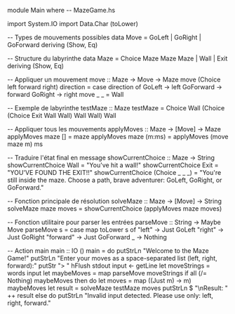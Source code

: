 module Main where
-- MazeGame.hs

import System.IO
import Data.Char (toLower)

-- Types de mouvements possibles
data Move = GoLeft | GoRight | GoForward deriving (Show, Eq)

-- Structure du labyrinthe
data Maze = Choice Maze Maze Maze | Wall | Exit deriving (Show, Eq)

-- Appliquer un mouvement
move :: Maze -> Move -> Maze
move (Choice left forward right) direction =
  case direction of
    GoLeft    -> left
    GoForward -> forward
    GoRight   -> right
move _ _ = Wall

-- Exemple de labyrinthe
testMaze :: Maze
testMaze =
  Choice
    Wall
    (Choice
      (Choice Exit Wall Wall)
      Wall
      Wall)
    Wall

-- Appliquer tous les mouvements
applyMoves :: Maze -> [Move] -> Maze
applyMoves maze [] = maze
applyMoves maze (m:ms) = applyMoves (move maze m) ms

-- Traduire l'état final en message
showCurrentChoice :: Maze -> String
showCurrentChoice Wall = "You've hit a wall!"
showCurrentChoice Exit = "YOU'VE FOUND THE EXIT!!"
showCurrentChoice (Choice _ _ _) =
  "You're still inside the maze. Choose a path, brave adventurer: GoLeft, GoRight, or GoForward."

-- Fonction principale de résolution
solveMaze :: Maze -> [Move] -> String
solveMaze maze moves = showCurrentChoice (applyMoves maze moves)

-- Fonction utilitaire pour parser les entrées
parseMove :: String -> Maybe Move
parseMove s =
  case map toLower s of
    "left"    -> Just GoLeft
    "right"   -> Just GoRight
    "forward" -> Just GoForward
    _         -> Nothing

-- Action main
main :: IO ()
main = do
  putStrLn "Welcome to the Maze Game!"
  putStrLn "Enter your moves as a space-separated list (left, right, forward):"
  putStr "> "
  hFlush stdout
  input <- getLine
  let moveStrings = words input
  let maybeMoves = map parseMove moveStrings
  if all (/= Nothing) maybeMoves
    then do
      let moves = map (\(Just m) -> m) maybeMoves
      let result = solveMaze testMaze moves
      putStrLn $ "\nResult: " ++ result
    else do
      putStrLn "Invalid input detected. Please use only: left, right, forward."

